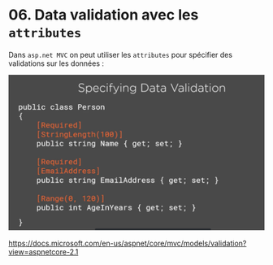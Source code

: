 # 06. Data validation avec les `attributes`

Dans `asp.net MVC` on peut utiliser les `attributes` pour spécifier des validations sur les données :

 <img src="assets/Screenshot2020-10-23at10.13.02.png" alt="Screenshot 2020-10-23 at 10.13.02" style="zoom:50%;" />

https://docs.microsoft.com/en-us/aspnet/core/mvc/models/validation?view=aspnetcore-2.1

